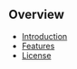 ## Overview

- [Introduction](/platform2/overview)
- [Features](/platform2/overview#features)
- [License](/platform2/overview#license)
